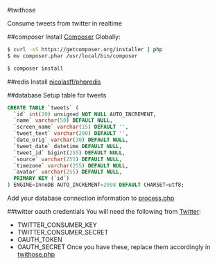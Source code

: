 #twithose

Consume tweets from twitter in realtime

##composer
Install [Composer](https://github.com/composer/composer) Globally:
```sh
$ curl -sS https://getcomposer.org/installer | php
$ mv composer.phar /usr/local/bin/composer
```

```sh 
$ composer install
```

##redis
Install [nicolasff/phpredis](https://github.com/nicolasff/phpredis)


##database
Setup table for tweets
```SQL
CREATE TABLE `tweets` (
  `id` int(20) unsigned NOT NULL AUTO_INCREMENT,
  `name` varchar(50) DEFAULT NULL,
  `screen_name` varchar(15) DEFAULT '',
  `tweet_text` varchar(200) DEFAULT '',
  `date_orig` varchar(30) DEFAULT NULL,
  `tweet_date` datetime DEFAULT NULL,
  `tweet_id` bigint(255) DEFAULT NULL,
  `source` varchar(255) DEFAULT NULL,
  `timezone` varchar(255) DEFAULT NULL,
  `avatar` varchar(255) DEFAULT NULL,
  PRIMARY KEY (`id`)
) ENGINE=InnoDB AUTO_INCREMENT=2098 DEFAULT CHARSET=utf8;
```
Add your database connection information to [process.php](../blob/dev/process.php)

##twitter oauth credentials
You will need the following from [Twitter](https://dev.twitter.com):
* TWITTER_CONSUMER_KEY
* TWITTER_CONSUMER_SECRET
* OAUTH_TOKEN
* OAUTH_SECRET
Once you have these, replace them accordingly in [twithose.php](../blob/dev/twithose.php)